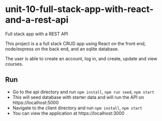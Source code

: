# unit-10-full-stack-app-with-react-and-a-rest-api
Full stack app with a REST API

This project is a a full stack CRUD app using React on the front end, node/express on the back end, and an sqlite database.

The user is able to create an account, log in, and create, update and view courses.

## Run
* Go to the api directory and run ```npm install```, ```npm run seed```, ```npm start``` 
* This will seed database with starter data and will run the API on https://localhost:5000
* Navigate to the client directory and run ```npm install```, ```npm start```
* You can view the application at https://localhost:3000
